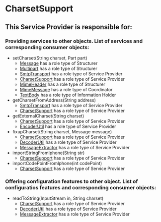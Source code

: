 # CharsetSupport
## This Service Provider is responsible for:
### Providing services to other objects. List of services and corresponding consumer objects: 
* setCharset(String charset, Part part)
	* [Message](../Structurers/Message.md) has a role type of Structurer
	* [Multipart](../Structurers/Multipart.md) has a role type of Structurer
	* [SmtpTransport](../ServiceProviders/SmtpTransport.md) has a role type of Service Provider
	* [CharsetSupport](../ServiceProviders/CharsetSupport.md) has a role type of Service Provider
	* [MimeHeader](../Structurers/MimeHeader.md) has a role type of Structurer
	* [MimeMessage](../Coordinators/MimeMessage.md) has a role type of Coordinator
	* [TextBody](../InformationHolders/TextBody.md) has a role type of Information Holder
* getCharsetFromAddress(String address)
	* [SmtpTransport](../ServiceProviders/SmtpTransport.md) has a role type of Service Provider
	* [CharsetSupport](../ServiceProviders/CharsetSupport.md) has a role type of Service Provider
* getExternalCharset(String charset)
	* [CharsetSupport](../ServiceProviders/CharsetSupport.md) has a role type of Service Provider
	* [EncoderUtil](../ServiceProviders/EncoderUtil.md) has a role type of Service Provider
* fixupCharset(String charset, Message message)
	* [CharsetSupport](../ServiceProviders/CharsetSupport.md) has a role type of Service Provider
	* [DecoderUtil](../ServiceProviders/DecoderUtil.md) has a role type of Service Provider
	* [MessageExtractor](../ServiceProviders/MessageExtractor.md) has a role type of Service Provider
* importStringFromIphone(String str)
	* [CharsetSupport](../ServiceProviders/CharsetSupport.md) has a role type of Service Provider
* importCodePointFromIphone(int codePoint)
	* [CharsetSupport](../ServiceProviders/CharsetSupport.md) has a role type of Service Provider
### Offering configuration features to other object. List of configuratios features and corresponding consumer objects: 
* readToString(InputStream in, String charset)
	* [CharsetSupport](../ServiceProviders/CharsetSupport.md) has a role type of Service Provider
	* [DecoderUtil](../ServiceProviders/DecoderUtil.md) has a role type of Service Provider
	* [MessageExtractor](../ServiceProviders/MessageExtractor.md) has a role type of Service Provider
